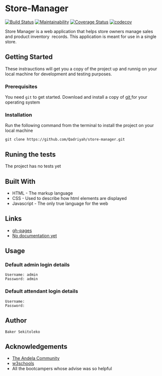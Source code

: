 # Store-Manager

[![Build Status](https://travis-ci.org/Qadriyah/store-manager.svg?branch=Feat-get-single-sales-record-161340699)](https://travis-ci.org/Qadriyah/store-manager) [![Maintainability](https://api.codeclimate.com/v1/badges/40a62aea724af677d9cb/maintainability)](https://codeclimate.com/github/Qadriyah/store-manager/maintainability) [![Coverage Status](https://coveralls.io/repos/github/Qadriyah/store-manager/badge.svg?branch=Feat-get-single-sales-record-161340699)](https://coveralls.io/github/Qadriyah/store-manager?branch=Feat-get-single-sales-record-161340699) [![codecov](https://codecov.io/gh/Qadriyah/store-manager/branch/Feat-get-single-sales-record-161340699/graph/badge.svg)](https://codecov.io/gh/Qadriyah/store-manager)

Store Manager is a web application that helps store owners manage sales and product inventory  records. This application is meant for use in a single store.

## Getting Started

These instrauctions will get you a copy of the project up and runnig on your local machine for development and testing purposes.

### Prerequisites

You need `git` to get started.
Download and install a copy of [ git ](https://git-scm.com/downloads) for your operating system

### Installation

Run the following command from the terminal to install the project on your local machine

```
git clone https://github.com/Qadriyah/store-manager.git
```

## Runing the tests

The project has no tests yet

## Built With

- HTML - The markup language
- CSS - Used to describe how html elements are displayed
- Javascript - The only true language for the web

## Links

- [gh-pages](https://qadriyah.github.io/store-manager/UI/)
- [No documentation yet]()

## Usage

### Default admin login details

```
Username: admin
Password: admin
```

### Default attendant login details

```
Username:
Password:
```

## Author

```
Baker Sekitoleko
```

## Acknowledgements

- [The Andela Community](https://andela.com/)
- [w3schools](https://www.w3schools.com/css/css_intro.asp)
- All the bootcampers whose advise was so helpful
